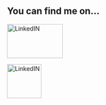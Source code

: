 ## You can find me on...

[<img src = "https://github.com/sahithianchac/learn/blob/main/docs/about/linkedin.jpg" alt="LinkedIN" width="130" height="80">](https://www.linkedin.com/in/sahithiancha/)

[<img src = "https://github.com/sahithianchac/learn/blob/main/docs/about/GitHub-Mark.png" alt="LinkedIN" width="80" height="80">](https://sahithianchac.github.io/learn/)
